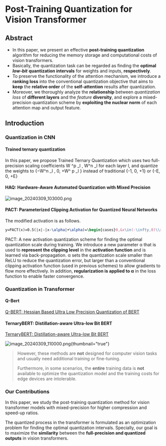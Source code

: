 # Post-Training Quantization for Vision Transformer

## Abstract
-  In this paper, we present an effective **post-training quantization**
   algorithm for reducing the memory storage and computational costs of vision transformers.
- Basically, the quantization task can be regarded as finding the **optimal**
  _**low-bit**_ **quantization intervals** for weights and inputs, **respectively**.
- To preserve
  the functionality of the attention mechanism, we introduce a **ranking loss** into
  the conventional quantization objective that aims to **keep** the **relative order** of the
  **self-attention** results after quantization.
- Moreover, we thoroughly analyze the
  **relationship** between _quantization loss_ of **different layers** and the _feature_ **diversity**,
  and explore a mixed-precision quantization scheme by **exploiting the nuclear norm**
  of each attention map and output feature.

## Introduction
### Quantization in CNN
####  Trained ternary quantization
<a href="https://arxiv.org/pdf/1612.01064.pdf"></a>

In this paper, we propose Trained Ternary Quantization which uses two full-precision scaling
coefficients W
\^p _l
, W\^n
_l
for each layer l, and quantize the weights to {−W\^n
_l
, 0, +W\^
p
_l
} instead of
traditional {-1, 0, +1} or {-E, 0, +E}

#### HAQ: Hardware-Aware Automated Quantization with Mixed Precision
<a href="https://arxiv.org/pdf/1811.08886.pdf"></a>

![image_20240309_103000.png](image_20240309_103000.png)

#### PACT: Parameterized Clipping Activation for Quantized Neural Networks
<a href="https://arxiv.org/pdf/1805.06085.pdf"></a>

The modified activation is as follows.

```tex 
y=PACT(x)=0.5(|x|-|x-\alpha|+\alpha)=\begin{cases}0,&x\in(-\infty,0)\\x,&x\in[0,\alpha)\\\alpha,&x\in[\alpha,+\infty)\end{cases}
```

PACT: A new activation quantization scheme for finding the optimal quantization scale
during training. We introduce a new parameter α that is used to **represent the clipping level**
in the **activation function** and is learned via back-propagation. α sets the quantization scale
smaller than ReLU to reduce the quantization error, but larger than a conventional clipping
activation function (used in previous schemes) to allow gradients to flow more effectively.
In addition, **regularization is applied to α** in the loss function to enable faster convergence.


### Quantization in Transformer

#### Q-Bert
<a href="https://stackbystack.github.io/paperReading/fq-vit-post-training-quantization-for-fully-quantized-vision-transformer.html#q-bert-hessian-based-ultra-low-precision-quantization-of-bert">Q-BERT: Hessian Based Ultra Low Precision Quantization of BERT</a>

#### TernaryBERT: Distillation-aware Ultra-low Bit BERT
<a href="https://arxiv.org/pdf/2009.12812.pdf">TernaryBERT: Distillation-aware Ultra-low Bit BERT</a>

![image_20240309_110000.png](image_20240309_110000.png){thumbnail="true"}

> However, these methods are **not** designed for computer vision tasks and usually need additional training or fine-tuning. 
> 
> Furthermore, in some scenarios, the **entire** training data is **not**
available to optimize the quantization model and the training costs for edge devices are intolerable.
> 
> 


### Our Contributions
In this paper, we study the post-training quantization method for vision transformer models with
mixed-precision for higher compression and speed-up ratios. 

The quantized process in the transformer
is formulated as an optimization problem for finding the optimal quantization intervals. Specially,
our goal is to maximize the **similarity** between the **full-precision and quantized outputs** in vision
transformers. 















